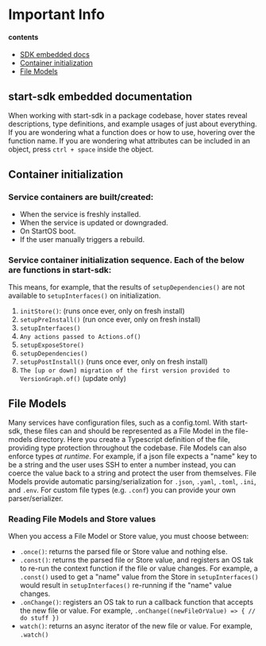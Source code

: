 # Important Info

#### contents

- [SDK embedded docs](#start-sdk-embedded-documentation)
- [Container initialization](#container-initialization)
- [File Models](#file-models)

## start-sdk embedded documentation

When working with start-sdk in a package codebase, hover states reveal descriptions, type definitions, and example usages of just about everything. If you are wondering what a function does or how to use, hovering over the function name. If you are wondering what attributes can be included in an object, press `ctrl + space` inside the object.

## Container initialization

### Service containers are built/created:

- When the service is freshly installed.
- When the service is updated or downgraded.
- On StartOS boot.
- If the user manually triggers a rebuild.

### Service container initialization sequence. Each of the below are functions in start-sdk:

This means, for example, that the results of `setupDependencies()` are not available to `setupInterfaces()` on initialization.

1. `initStore()`: (runs once ever, only on fresh install)
1. `setupPreInstall()` (run once ever, only on fresh install)
1. `setupInterfaces()`
1. `Any actions passed to Actions.of()`
1. `setupExposeStore()`
1. `setupDependencies()`
1. `setupPostInstall()` (runs once ever, only on fresh install)
1. `The [up or down] migration of the first version provided to VersionGraph.of()` (update only)

## File Models

Many services have configuration files, such as a config.toml. With start-sdk, these files can and should be represented as a File Model in the file-models directory. Here you create a Typescript definition of the file, providing type protection throughout the codebase. File Models can also enforce types _at runtime_. For example, if a json file expects a "name" key to be a string and the user uses SSH to enter a number instead, you can coerce the value back to a string and protect the user from themselves. File Models provide automatic parsing/serialization for `.json`, `.yaml`, `.toml`, `.ini`, and `.env`. For custom file types (e.g. `.conf`) you can provide your own parser/serializer.

### Reading File Models and Store values

When you access a File Model or Store value, you must choose between:

- `.once()`: returns the parsed file or Store value and nothing else.
- `.const()`: returns the parsed file or Store value, and registers an OS tak to re-run the context function if the file or value changes. For example, a `.const()` used to get a "name" value from the Store in `setupInterfaces()` would result in `setupInterfaces()` re-running if the "name" value changes.
- `.onChange()`: registers an OS tak to run a callback function that accepts the new file or value. For example, `.onChange((newFileOrValue) => { // do stuff })`
- `watch()`: returns an async iterator of the new file or value. For example, `.watch()`
